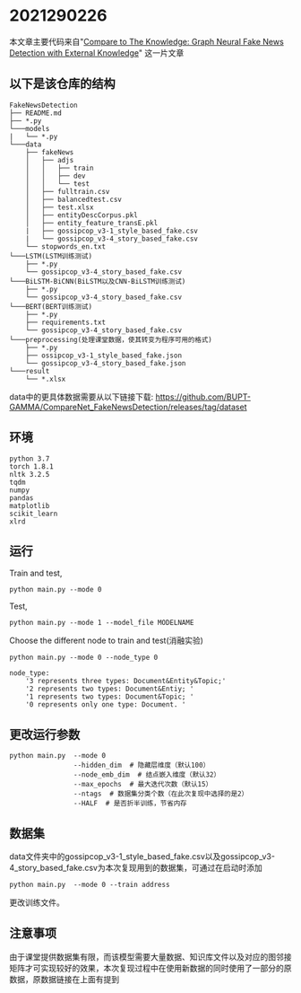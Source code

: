 # 2021290226


本文章主要代码来自"[Compare to The Knowledge: Graph Neural Fake News Detection with External Knowledge](https://aclanthology.org/2021.acl-long.62/)"
这一片文章

## 以下是该仓库的结构
```
FakeNewsDetection
├── README.md
├── *.py
└───models
|   └── *.py 
└───data
    ├── fakeNews
    │   ├── adjs
    │   │   ├── train
    │   │   ├── dev
    │   │   └── test
    │   ├── fulltrain.csv
    │   ├── balancedtest.csv
    │   ├── test.xlsx
    │   ├── entityDescCorpus.pkl
    │   ├── entity_feature_transE.pkl
    |   ├── gossipcop_v3-1_style_based_fake.csv
    |   └── gossipcop_v3-4_story_based_fake.csv
    └── stopwords_en.txt
└───LSTM(LSTM训练测试)
    ├── *.py
    └── gossipcop_v3-4_story_based_fake.csv
└───BiLSTM-BiCNN(BiLSTM以及CNN-BiLSTM训练测试)
    ├── *.py
    └── gossipcop_v3-4_story_based_fake.csv
└───BERT(BERT训练测试)
    ├── *.py
    ├── requirements.txt
    └── gossipcop_v3-4_story_based_fake.csv
└───preprocessing(处理课堂数据，使其转变为程序可用的格式)
    ├── *.py
    ├── ossipcop_v3-1_style_based_fake.json
    └── gossipcop_v3-4_story_based_fake.json
└───result
    └── *.xlsx
```


data中的更具体数据需要从以下链接下载: https://github.com/BUPT-GAMMA/CompareNet_FakeNewsDetection/releases/tag/dataset

## 环境
```
python 3.7
torch 1.8.1
nltk 3.2.5
tqdm
numpy
pandas
matplotlib
scikit_learn
xlrd 
```



## 运行

Train and test,
```
python main.py --mode 0
```

Test,
```
python main.py --mode 1 --model_file MODELNAME
```

Choose the different node to train and test(消融实验)
```
python main.py --mode 0 --node_type 0
```

```
node_type:
    '3 represents three types: Document&Entity&Topic;'
    '2 represents two types: Document&Entiy; '
    '1 represents two types: Document&Topic; '
    '0 represents only one type: Document. '
```



## 更改运行参数

```
python main.py  --mode 0
                --hidden_dim  # 隐藏层维度（默认100）
                --node_emb_dim  # 结点嵌入维度（默认32）
                --max_epochs  # 最大迭代次数（默认15）
                --ntags  # 数据集分类个数（在此次复现中选择的是2）
                --HALF  # 是否折半训练，节省内存
```

## 数据集

data文件夹中的gossipcop_v3-1_style_based_fake.csv以及gossipcop_v3-4_story_based_fake.csv为本次复现用到的数据集，可通过在启动时添加
```
python main.py  --mode 0 --train address
```
更改训练文件。

## 注意事项
由于课堂提供数据集有限，而该模型需要大量数据、知识库文件以及对应的图邻接矩阵才可实现较好的效果，本次复现过程中在使用新数据的同时使用了一部分的原数据，原数据链接在上面有提到